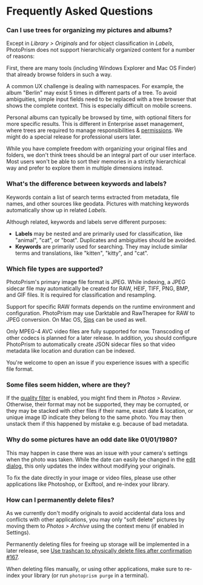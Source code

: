 # Frequently Asked Questions

### Can I use trees for organizing my pictures and albums? ###

Except in *Library > Originals* and for object classification in *Labels*, PhotoPrism does not
support hierarchically organized content for a number of reasons:

First, there are many tools (including Windows Explorer and Mac OS Finder) that already browse folders in such a way.

A common UX challenge is dealing with namespaces.
For example, the album "Berlin" may exist 5 times in different parts of a tree.
To avoid ambiguities, simple input fields need to be replaced with a tree browser that 
shows the complete context.
This is especially difficult on mobile screens.

Personal albums can typically be browsed by time, with optional filters for more specific results.
This is different in Enterprise asset management, where trees are required to manage 
responsibilities & [permissions](https://github.com/photoprism/photoprism/issues/455#issuecomment-675859270). 
We might do a special release for professional users later. 

While you have complete freedom with organizing your original files and folders,
we don't think trees should be an integral part of our user interface.
Most users won't be able to sort their memories in a strictly hierarchical way 
and prefer to explore them in multiple dimensions instead.

### What's the difference between keywords and labels? ###

Keywords contain a list of search terms extracted from metadata, file names, and other sources 
like geodata. Pictures with matching keywords automatically show up in related *Labels*. 

Although related, keywords and labels serve different purposes:

* **Labels** may be nested and are primarily used for classification, like "animal", "cat", or "boat". 
  Duplicates and ambiguities should be avoided.
* **Keywords** are primarily used for searching. They may include similar terms and translations,
  like "kitten", "kitty", and "cat".

### Which file types are supported? ###

PhotoPrism's primary image file format is JPEG.
While indexing, a JPEG sidecar file may automatically be created for RAW, HEIF, TIFF, PNG, BMP, 
and GIF files. It is required for classification and resampling.

Support for specific RAW formats depends on the runtime environment and configuration. PhotoPrism may use 
Darktable and RawTherapee for RAW to JPEG conversion. 
On Mac OS, [Sips](https://ss64.com/osx/sips.html) can be used as well.

Only MPEG-4 AVC video files are fully supported for now. Transcoding of other codecs is planned for a later release.
In addition, you should configure PhotoPrism to automatically create JSON sidecar files so that
video metadata like location and duration can be indexed.

You're welcome to open an issue if you experience issues with a specific file format.

### Some files seem hidden, where are they? ###

If the [quality filter](organize/review.md) is enabled, you might find them in *Photos > Review*. Otherwise, their
format may not be supported, they may be corrupted, or they may be stacked with other files if their name, 
exact date & location, or unique image ID indicate they belong to the same photo. You may then unstack 
them if this happened by mistake e.g. because of bad metadata.

### Why do some pictures have an odd date like 01/01/1980? ###

This may happen in case there was an issue with your camera's settings when the photo was taken.
While the date can easily be changed in the [edit dialog](organize/edit.md), this only updates the index 
without modifying your originals.

To fix the date directly in your image or video files, please use other applications
like Photoshop, or Exiftool, and re-index your library.

### How can I permanently delete files? ###

As we currently don't modify originals to avoid accidental data loss and conflicts with other applications, 
you may only "soft delete" pictures by moving them to *Photos > Archive* using the context menu (if enabled in Settings).

Permanently deleting files for freeing up storage will be implemented in a later release,
see [Use trashcan to physically delete files after confirmation #167](https://github.com/photoprism/photoprism/issues/167).

When deleting files manually, or using other applications, make sure to re-index your library 
(or run `photoprism purge` in a terminal).
